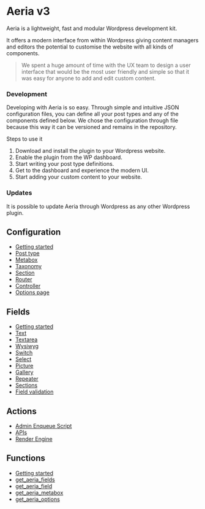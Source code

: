# Aeria v3

Aeria is a lightweight, fast and modular Wordpress development kit. 

It offers a modern interface from within Wordpress giving content managers and editors the potential to customise the website with all kinds of components. 

> We spent a huge amount of time with the UX team to design a user interface that would be the most user friendly and simple so that it was easy for anyone to add and edit custom content. 

### Development

Developing with Aeria is so easy. Through simple and intuitive JSON configuration files, you can define all your post types and any of the components defined below. We chose the configuration through file because this way it can be versioned and remains in the repository.

Steps to use it

1. Download and install the plugin to your Wordpress website.
2. Enable the plugin from the WP dashboard.
3. Start writing your post type definitions.
4. Get to the dashboard and experience the modern UI.
5. Start adding your custom content to your website.


### Updates

It is possible to update Aeria through Wordpress as any other Wordpress plugin.


## Configuration
* [Getting started](configuration/getting-started)
* [Post type](configuration/post-type)
* [Metabox](configuration/metabox)
* [Taxonomy](configuration/taxonomy)
* [Section](configuration/section)
* [Router](configuration/router)
* [Controller](configuration/controller)
* [Options page](configuration/options-page)

## Fields
* [Getting started](fields/getting-started)
* [Text](fields/text)
* [Textarea](fields/textarea)
* [Wysiwyg](fields/wysiwyg)
* [Switch](fields/switch)
* [Select](fields/select)
* [Picture](fields/picture)
* [Gallery](fields/gallery)
* [Repeater](fields/repeater)
* [Sections](fields/sections)
* [Field validation](fields/validators)

## Actions
* [Admin Enqueue Script](actions/admin-enqueue-script)
* [APIs](actions/APIs)
* [Render Engine](actions/render-engine)

## Functions
* [Getting started](functions/getting-started)
* [get_aeria_fields](functions/get_aeria_fields)
* [get_aeria_field](functions/get_aeria_field)
* [get_aeria_metabox](functions/get_aeria_metabox)
* [get_aeria_options](functions/get_aeria_options)

